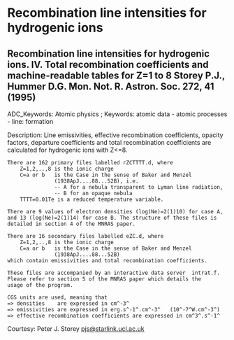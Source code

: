 Recombination line intensities for hydrogenic ions
==================================================
Recombination line intensities for hydrogenic ions. IV. Total
recombination coefficients and machine-readable tables for Z=1 to 8
Storey P.J., Hummer D.G.
Mon. Not. R. Astron. Soc. 272, 41 (1995)
----
ADC_Keywords: Atomic physics ;
Keywords: atomic data - atomic processes - line: formation

Description:
    Line emissivities, effective recombination coefficients, opacity
    factors, departure coefficients and total recombination coefficients
    are calculated for hydrogenic ions with Z<=8.

    There are 162 primary files labelled rZCTTTT.d, where
        Z=1,2,..,8 is the ionic charge
        C=a or b   is the Case in the sense of Baker and Menzel
                   (1938ApJ....88...52B), i.e.
                   -- A for a nebula transparent to Lyman line radiation,
                   -- B for an opaque nebula
        TTTT=0.01Te is a reduced temperature variable.

    There are 9 values of electron densities (log(Ne)=2(1)10) for case A,
    and 13 (log(Ne)=2(1)14) for case B. The structure of these files is
    detailed in section 4 of the MNRAS paper.

    There are 16 secondary files labelled eZC.d, where
        Z=1,2,..,8 is the ionic charge
        C=a or b   is the Case in the sense of Baker and Menzel
                   (1938ApJ....88...52B)
    which contain emissivities and total recombination coefficients.

    These files are accompanied by an interactive data server  intrat.f.
    Please refer to section 5 of the MNRAS paper which details the
    usage of the program.

    CGS units are used, meaning that
    => densities    are expressed in cm^-3^
    => emissivities are expressed in erg.s^-1^.cm^-3^   (10^-7^W.cm^-3^)
    => effective recombination coefficients are expressed in cm^3^.s^-1^

Courtesy: Peter J. Storey  <pjs@starlink.ucl.ac.uk> 
